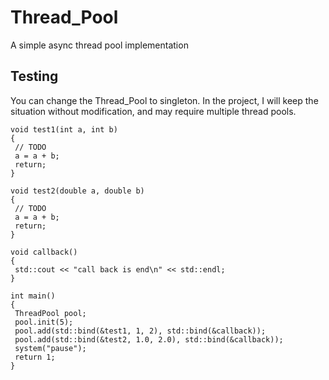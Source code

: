 # Thread_Pool

A simple async thread pool implementation

## Testing

You can change the Thread_Pool to singleton. In the project, I will keep the situation without modification, and may require multiple thread pools.

```:
void test1(int a, int b)
{
 // TODO
 a = a + b;
 return;
}

void test2(double a, double b)
{
 // TODO
 a = a + b;
 return;
}

void callback()
{
 std::cout << "call back is end\n" << std::endl;
}

int main()
{
 ThreadPool pool;
 pool.init(5);
 pool.add(std::bind(&test1, 1, 2), std::bind(&callback));
 pool.add(std::bind(&test2, 1.0, 2.0), std::bind(&callback));
 system("pause");
 return 1;
}
```
